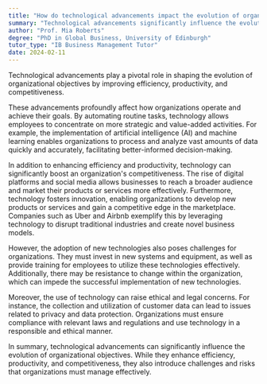 ```yaml
---
title: "How do technological advancements impact the evolution of organisational objectives?"
summary: "Technological advancements significantly influence the evolution of organisational objectives by enhancing efficiency, productivity, and competitiveness."
author: "Prof. Mia Roberts"
degree: "PhD in Global Business, University of Edinburgh"
tutor_type: "IB Business Management Tutor"
date: 2024-02-11
---
```


Technological advancements play a pivotal role in shaping the evolution of organizational objectives by improving efficiency, productivity, and competitiveness.

These advancements profoundly affect how organizations operate and achieve their goals. By automating routine tasks, technology allows employees to concentrate on more strategic and value-added activities. For example, the implementation of artificial intelligence (AI) and machine learning enables organizations to process and analyze vast amounts of data quickly and accurately, facilitating better-informed decision-making.

In addition to enhancing efficiency and productivity, technology can significantly boost an organization's competitiveness. The rise of digital platforms and social media allows businesses to reach a broader audience and market their products or services more effectively. Furthermore, technology fosters innovation, enabling organizations to develop new products or services and gain a competitive edge in the marketplace. Companies such as Uber and Airbnb exemplify this by leveraging technology to disrupt traditional industries and create novel business models.

However, the adoption of new technologies also poses challenges for organizations. They must invest in new systems and equipment, as well as provide training for employees to utilize these technologies effectively. Additionally, there may be resistance to change within the organization, which can impede the successful implementation of new technologies.

Moreover, the use of technology can raise ethical and legal concerns. For instance, the collection and utilization of customer data can lead to issues related to privacy and data protection. Organizations must ensure compliance with relevant laws and regulations and use technology in a responsible and ethical manner.

In summary, technological advancements can significantly influence the evolution of organizational objectives. While they enhance efficiency, productivity, and competitiveness, they also introduce challenges and risks that organizations must manage effectively.
    
